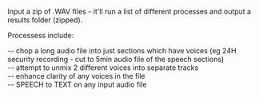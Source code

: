 Input a zip of .WAV files - it'll run a list of different processes and output a results folder (zipped).

Processess include:

  -- chop a long audio file into just sections which have voices (eg 24H security recording - cut to 5min audio file of the speech sections) <br>
  -- attempt to unmix 2 different voices into separate tracks <br>
  -- enhance clarity of any voices in the file <br>
  -- SPEECH to TEXT on any input audio file <br>

 
 
 

